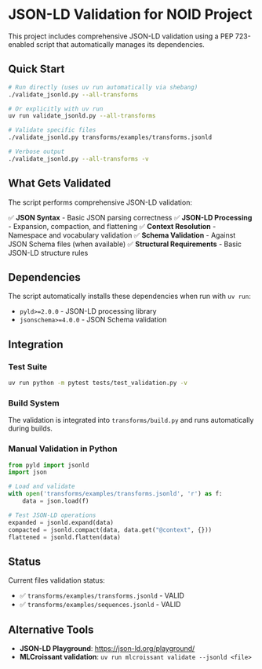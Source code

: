 # JSON-LD Validation for NOID Project

This project includes comprehensive JSON-LD validation using a PEP 723-enabled script that automatically manages its dependencies.

## Quick Start

```bash
# Run directly (uses uv run automatically via shebang)
./validate_jsonld.py --all-transforms

# Or explicitly with uv run
uv run validate_jsonld.py --all-transforms

# Validate specific files
./validate_jsonld.py transforms/examples/transforms.jsonld

# Verbose output
./validate_jsonld.py --all-transforms -v
```

## What Gets Validated

The script performs comprehensive JSON-LD validation:

✅ **JSON Syntax** - Basic JSON parsing correctness
✅ **JSON-LD Processing** - Expansion, compaction, and flattening
✅ **Context Resolution** - Namespace and vocabulary validation
✅ **Schema Validation** - Against JSON Schema files (when available)
✅ **Structural Requirements** - Basic JSON-LD structure rules

## Dependencies

The script automatically installs these dependencies when run with `uv run`:
- `pyld>=2.0.0` - JSON-LD processing library
- `jsonschema>=4.0.0` - JSON Schema validation

## Integration

### Test Suite
```bash
uv run python -m pytest tests/test_validation.py -v
```

### Build System
The validation is integrated into `transforms/build.py` and runs automatically during builds.

### Manual Validation in Python
```python
from pyld import jsonld
import json

# Load and validate
with open('transforms/examples/transforms.jsonld', 'r') as f:
    data = json.load(f)

# Test JSON-LD operations
expanded = jsonld.expand(data)
compacted = jsonld.compact(data, data.get("@context", {}))
flattened = jsonld.flatten(data)
```

## Status

Current files validation status:
- ✅ `transforms/examples/transforms.jsonld` - VALID
- ✅ `transforms/examples/sequences.jsonld` - VALID

## Alternative Tools

- **JSON-LD Playground**: https://json-ld.org/playground/
- **MLCroissant validation**: `uv run mlcroissant validate --jsonld <file>`
